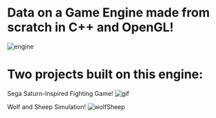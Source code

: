 # Data on a Game Engine made from scratch in C++ and OpenGL!
![engine](https://github.com/user-attachments/assets/40b838bb-7ef7-4fb1-9863-6076dc2a8f1f)

# Two projects built on this engine:
Sega Saturn-Inspired Fighting Game!
![gif](https://github.com/user-attachments/assets/d4694e38-68d3-4a36-b66b-25e8b3c75041)

Wolf and Sheep Simulation!
![wolfSheep](https://github.com/user-attachments/assets/a677f6fe-434b-4a98-ba6c-4564f7b49807)